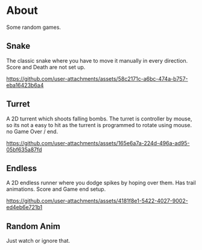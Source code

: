# About
Some random games.
## Snake
The classic snake where you have to move it manually in every direction. Score and Death are not set up.


https://github.com/user-attachments/assets/58c2171c-a6bc-474a-b757-eba16423b6a4


## Turret
A 2D turrent which shoots falling bombs. The turret is controller by mouse, so its not a easy to hit as the turrent is programmed to rotate using mouse. no Game Over / end.


https://github.com/user-attachments/assets/165e6a7a-224d-496a-ad95-05bf635a87fd


## Endless
A 2D endless runner where you dodge spikes by hoping over them. Has trail animations. Score and Game end setup.


https://github.com/user-attachments/assets/4181f8e1-5422-4027-9002-ed4eb6e721b1


## Random Anim
Just watch or ignore that.


